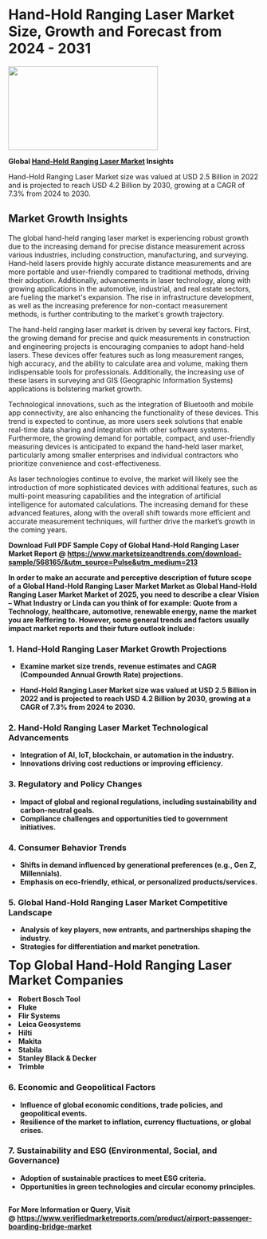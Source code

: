 <H1>Hand-Hold Ranging Laser Market Size, Growth and Forecast from 2024 - 2031</H1><img class="aligncenter size-medium wp-image-584254" src="https://thirdeyenews.in/wp-content/uploads/2024/09/Global-Market-Research-300x168.jpeg" alt="" width="300" height="168" /><p><strong>Global&nbsp;<a href="https://www.marketsizeandtrends.com/download-sample/568165/&amp;utm_source=Pulse&amp;utm_medium=213">Hand-Hold Ranging Laser Market</a> Insights</strong></p><p>Hand-Hold Ranging Laser Market size was valued at USD 2.5 Billion in 2022 and is projected to reach USD 4.2 Billion by 2030, growing at a CAGR of 7.3% from 2024 to 2030.</p><p><h2>Market Growth Insights</h2> <p>The global hand-held ranging laser market is experiencing robust growth due to the increasing demand for precise distance measurement across various industries, including construction, manufacturing, and surveying. Hand-held lasers provide highly accurate distance measurements and are more portable and user-friendly compared to traditional methods, driving their adoption. Additionally, advancements in laser technology, along with growing applications in the automotive, industrial, and real estate sectors, are fueling the market's expansion. The rise in infrastructure development, as well as the increasing preference for non-contact measurement methods, is further contributing to the market's growth trajectory.</p> <p><strong></strong></p> <p>The hand-held ranging laser market is driven by several key factors. First, the growing demand for precise and quick measurements in construction and engineering projects is encouraging companies to adopt hand-held lasers. These devices offer features such as long measurement ranges, high accuracy, and the ability to calculate area and volume, making them indispensable tools for professionals. Additionally, the increasing use of these lasers in surveying and GIS (Geographic Information Systems) applications is bolstering market growth.</p> <p>Technological innovations, such as the integration of Bluetooth and mobile app connectivity, are also enhancing the functionality of these devices. This trend is expected to continue, as more users seek solutions that enable real-time data sharing and integration with other software systems. Furthermore, the growing demand for portable, compact, and user-friendly measuring devices is anticipated to expand the hand-held laser market, particularly among smaller enterprises and individual contractors who prioritize convenience and cost-effectiveness.</p> <p>As laser technologies continue to evolve, the market will likely see the introduction of more sophisticated devices with additional features, such as multi-point measuring capabilities and the integration of artificial intelligence for automated calculations. The increasing demand for these advanced features, along with the overall shift towards more efficient and accurate measurement techniques, will further drive the market’s growth in the coming years.</p> <p><strong></p><p><span class=""><strong>Download Full PDF Sample Copy of Global Hand-Hold Ranging Laser Market Report</strong> @ <a href="https://www.marketsizeandtrends.com/download-sample/568165/&amp;utm_source=Pulse&amp;utm_medium=213" target="_blank">https://www.marketsizeandtrends.com/download-sample/568165/&amp;utm_source=Pulse&amp;utm_medium=213</a></span></p><p>In order to make an accurate and perceptive description of future scope of a Global&nbsp;Hand-Hold Ranging Laser Market Market as Global&nbsp;Hand-Hold Ranging Laser Market Market of 2025, you need to describe a clear Vision &ndash; What Industry or Linda can you think of for example: Quote from a Technology, healthcare, automotive, renewable energy, name the market you are Reffering to. However, some general trends and factors usually impact market reports and their future outlook include:</p><h3>1.&nbsp;<strong>Hand-Hold Ranging Laser Market Growth Projections</strong></h3><ul><li>Examine market size trends, revenue estimates and CAGR (Compounded Annual Growth Rate) projections.</li><li><p>Hand-Hold Ranging Laser Market size was valued at USD 2.5 Billion in 2022 and is projected to reach USD 4.2 Billion by 2030, growing at a CAGR of 7.3% from 2024 to 2030.</p></li></ul><h3>2.&nbsp;<strong>Hand-Hold Ranging Laser Market Technological Advancements</strong></h3><ul><li>Integration of AI, IoT, blockchain, or automation in the industry.</li><li>Innovations driving cost reductions or improving efficiency.</li></ul><h3>3.&nbsp;<strong>Regulatory and Policy Changes</strong></h3><ul><li>Impact of global and regional regulations, including sustainability and carbon-neutral goals.</li><li>Compliance challenges and opportunities tied to government initiatives.</li></ul><h3>4.&nbsp;<strong>Consumer Behavior Trends</strong></h3><ul><li>Shifts in demand influenced by generational preferences (e.g., Gen Z, Millennials).</li><li>Emphasis on eco-friendly, ethical, or personalized products/services.</li></ul><h3>5.&nbsp;<strong>Global Hand-Hold Ranging Laser Market Competitive Landscape</strong></h3><ul><li>Analysis of key players, new entrants, and partnerships shaping the industry.</li><li>Strategies for differentiation and market penetration.</li></ul><p data-pm-slice="1 1 []"><span style="color: inherit; font-family: inherit; font-size: 25px;">Top Global Hand-Hold Ranging Laser Market Companies</span></p><div class="" data-test-id=""><p><li>Robert Bosch Tool</li><li> Fluke</li><li> Flir Systems</li><li> Leica Geosystems</li><li> Hilti</li><li> Makita</li><li> Stabila</li><li> Stanley Black & Decker</li><li> Trimble</li></p></div><h3>6.&nbsp;<strong>Economic and Geopolitical Factors</strong></h3><ul><li>Influence of global economic conditions, trade policies, and geopolitical events.</li><li>Resilience of the market to inflation, currency fluctuations, or global crises.</li></ul><h3>7.&nbsp;<strong>Sustainability and ESG (Environmental, Social, and Governance)</strong></h3><ul><li>Adoption of sustainable practices to meet ESG criteria.</li><li>Opportunities in green technologies and circular economy principles.</li></ul><h2><strong style="font-size: 14px;">For More Information or Query, Visit @&nbsp;</strong><a style="background-color: #ffffff; font-size: 14px;" href="https://www.marketsizeandtrends.com/report/hand-hold-ranging-laser-market/" target="_blank">https://www.verifiedmarketreports.com/product/airport-passenger-boarding-bridge-market</a></h2>
